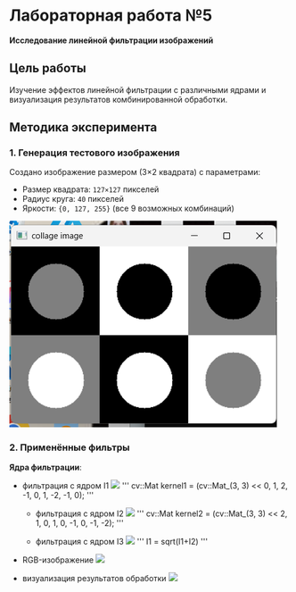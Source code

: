 # Лабораторная работа №5  
**Исследование линейной фильтрации изображений**  

## Цель работы  
Изучение эффектов линейной фильтрации с различными ядрами и визуализация результатов комбинированной обработки.

## Методика эксперимента

### 1. Генерация тестового изображения
Создано изображение размером (3×2 квадрата) с параметрами:
- Размер квадрата: `127×127` пикселей
- Радиус круга: `40` пикселей
- Яркости: `{0, 127, 255}` (все 9 возможных комбинаций)

![Тестовое изображение](https://github.com/KaterinaVat/misis2025s-22-02-vatagina-e-e/raw/main/assests/lab5/1.png)

### 2. Применённые фильтры
**Ядра фильтрации**:
- фильтрация с ядром I1
  ![](https://github.com/KaterinaVat/misis2025s-3-vatagina-e-e/blob/main/assests/lab5/2.png)
'''
cv::Mat kernel1 = (cv::Mat_<float>(3, 3) <<
	0, 1, 2,
	-1, 0, 1,
	-2, -1, 0);
  '''

  - фильтрация с ядром I2
  ![](https://github.com/KaterinaVat/misis2025s-3-vatagina-e-e/blob/main/assests/lab5/3.png)
'''
	cv::Mat kernel2 = (cv::Mat_<float>(3, 3) <<
		2, 1, 0,
		1, 0, -1,
		0, -1, -2);
  '''

  - фильтрация с ядром I3
  ![](https://github.com/KaterinaVat/misis2025s-3-vatagina-e-e/blob/main/assests/lab5/4.png)
'''
I1 = sqrt(I1+I2)
  '''

- RGB-изображение
 ![](https://github.com/KaterinaVat/misis2025s-3-vatagina-e-e/blob/main/assests/lab5/5.png)

- визуализация результатов обработки
   ![](https://github.com/KaterinaVat/misis2025s-3-vatagina-e-e/blob/main/assests/lab5/6.png)

